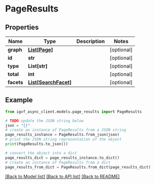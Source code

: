 # PageResults


## Properties

Name | Type | Description | Notes
------------ | ------------- | ------------- | -------------
**graph** | [**List[Page]**](Page.md) |  | [optional] 
**id** | **str** |  | [optional] 
**type** | **List[str]** |  | [optional] 
**total** | **int** |  | [optional] 
**facets** | [**List[SearchFacet]**](SearchFacet.md) |  | [optional] 

## Example

```python
from igvf_async_client.models.page_results import PageResults

# TODO update the JSON string below
json = "{}"
# create an instance of PageResults from a JSON string
page_results_instance = PageResults.from_json(json)
# print the JSON string representation of the object
print(PageResults.to_json())

# convert the object into a dict
page_results_dict = page_results_instance.to_dict()
# create an instance of PageResults from a dict
page_results_from_dict = PageResults.from_dict(page_results_dict)
```
[[Back to Model list]](../README.md#documentation-for-models) [[Back to API list]](../README.md#documentation-for-api-endpoints) [[Back to README]](../README.md)



